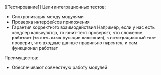 [[Тестирование]]
Цели интеграционных тестов:
- Синхронизация между модулями
- Проверка интерфейсов приложения
- Гарантия корректного взаимодействия
Например, если у нас есть хэндлер калькулятор, то юнит-тест проверяет, что сложение работает (то есть сама функция сложения), а интеграционный тест  проверит, что входные данные правильно парсятся, и сам функционал работает

Преимущества:
- Обеспечивают совместную работу модулей